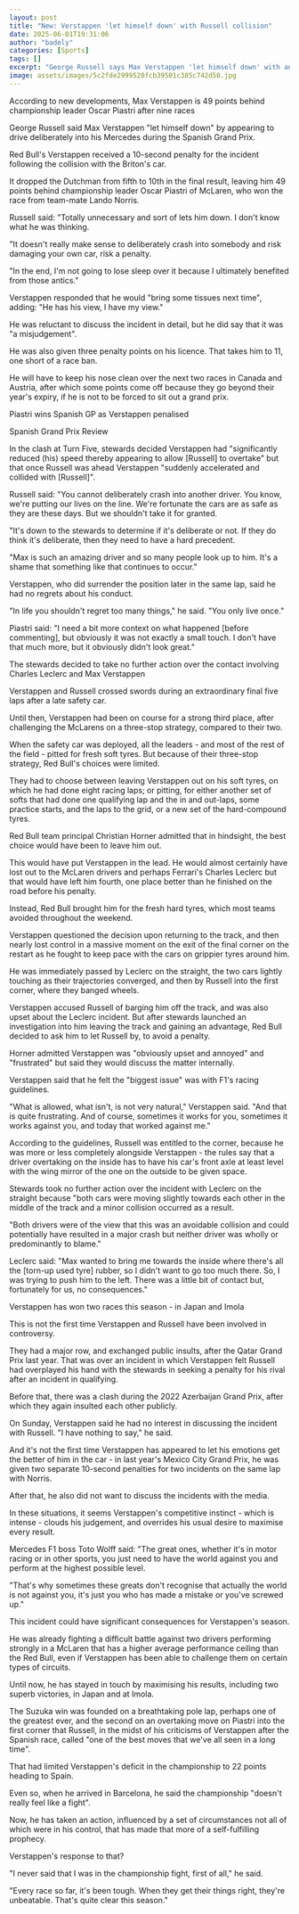 ```yaml
---
layout: post
title: "New: Verstappen 'let himself down' with Russell collision"
date: 2025-06-01T19:31:06
author: "badely"
categories: [Sports]
tags: []
excerpt: "George Russell says Max Verstappen 'let himself down' with an incident in which the Dutchman appeared to deliberately drive into his Mercedes in Spain"
image: assets/images/5c2fde2999520fcb39501c385c742d58.jpg
---
```


According to new developments, Max Verstappen is 49 points behind championship leader Oscar Piastri after nine races

George Russell said Max Verstappen "let himself down" by appearing to drive deliberately into his Mercedes during the Spanish Grand Prix.

Red Bull's Verstappen received a 10-second penalty for the incident following the collision with the Briton's car.

It dropped the Dutchman from fifth to 10th in the final result, leaving him 49 points behind championship leader Oscar Piastri of McLaren, who won the race from team-mate Lando Norris.

Russell said: "Totally unnecessary and sort of lets him down. I don't know what he was thinking.

"It doesn't really make sense to deliberately crash into somebody and risk damaging your own car, risk a penalty.

"In the end, I'm not going to lose sleep over it because I ultimately benefited from those antics."

Verstappen responded that he would "bring some tissues next time", adding: "He has his view, I have my view."

He was reluctant to discuss the incident in detail, but he did say that it was "a misjudgement".

He was also given three penalty points on his licence. That takes him to 11, one short of a race ban. 

He will have to keep his nose clean over the next two races in Canada and Austria, after which some points come off because they go beyond their year's expiry, if he is not to be forced to sit out a grand prix.

Piastri wins Spanish GP as Verstappen penalised 

Spanish Grand Prix Review

In the clash at Turn Five, stewards decided Verstappen had "significantly reduced (his) speed thereby appearing to allow [Russell] to overtake" but that once Russell was ahead Verstappen "suddenly accelerated and collided with [Russell]".

Russell said: "You cannot deliberately crash into another driver. You know, we're putting our lives on the line. We're fortunate the cars are as safe as they are these days. But we shouldn't take it for granted.

"It's down to the stewards to determine if it's deliberate or not. If they do think it's deliberate, then they need to have a hard precedent.

"Max is such an amazing driver and so many people look up to him. It's a shame that something like that continues to occur."

Verstappen, who did surrender the position later in the same lap, said he had no regrets about his conduct.

"In life you shouldn't regret too many things," he said. "You only live once."

Piastri said: "I need a bit more context on what happened [before commenting], but obviously it was not exactly a small touch. I don't have that much more, but it obviously didn't look great."

The stewards decided to take no further action over the contact involving Charles Leclerc and Max Verstappen 

Verstappen and Russell crossed swords during an extraordinary final five laps after a late safety car.

Until then, Verstappen had been on course for a strong third place, after challenging the McLarens on a three-stop strategy, compared to their two.

When the safety car was deployed, all the leaders - and most of the rest of the field - pitted for fresh soft tyres. But because of their three-stop strategy, Red Bull's choices were limited.

They had to choose between leaving Verstappen out on his soft tyres, on which he had done eight racing laps; or pitting, for either another set of softs that had done one qualifying lap and the in and out-laps, some practice starts, and the laps to the grid, or a new set of the hard-compound tyres.

Red Bull team principal Christian Horner admitted that in hindsight, the best choice would have been to leave him out.

This would have put Verstappen in the lead. He would almost certainly have lost out to the McLaren drivers and perhaps Ferrari's Charles Leclerc but that would have left him fourth, one place better than he finished on the road before his penalty.

Instead, Red Bull brought him for the fresh hard tyres, which most teams avoided throughout the weekend. 

Verstappen questioned the decision upon returning to the track, and then nearly lost control in a massive moment on the exit of the final corner on the restart as he fought to keep pace with the cars on grippier tyres around him.

He was immediately passed by Leclerc on the straight, the two cars lightly touching as their trajectories converged, and then by Russell into the first corner, where they banged wheels.

Verstappen accused Russell of barging him off the track, and was also upset about the Leclerc incident. But after stewards launched an investigation into him leaving the track and gaining an advantage, Red Bull decided to ask him to let Russell by, to avoid a penalty.

Horner admitted Verstappen was "obviously upset and annoyed" and "frustrated" but said they would discuss the matter internally.

Verstappen said that he felt the "biggest issue" was with F1's racing guidelines.

"What is allowed, what isn't, is not very natural," Verstappen said. "And that is quite frustrating. And of course, sometimes it works for you, sometimes it works against you, and today that worked against me."

According to the guidelines, Russell was entitled to the corner, because he was more or less completely alongside Verstappen - the rules say that a driver overtaking on the inside has to have his car's front axle at least level with the wing mirror of the one on the outside to be given space.

Stewards took no further action over the incident with Leclerc on the straight because "both cars were moving slightly towards each other in the middle of the track and a minor collision occurred as a result.

"Both drivers were of the view that this was an avoidable collision and could potentially have resulted in a major crash but neither driver was wholly or predominantly to blame."

Leclerc said: "Max wanted to bring me towards the inside where there's all the [torn-up used tyre] rubber, so I didn't want to go too much there. So, I was trying to push him to the left. There was a little bit of contact but, fortunately for us, no consequences."

Verstappen has won two races this season - in Japan and Imola

This is not the first time Verstappen and Russell have been involved in controversy.

They had a major row, and exchanged public insults, after the Qatar Grand Prix last year. That was over an incident in which Verstappen felt Russell had overplayed his hand with the stewards in seeking a penalty for his rival after an incident in qualifying.

Before that, there was a clash during the 2022 Azerbaijan Grand Prix, after which they again insulted each other publicly.

On Sunday, Verstappen said he had no interest in discussing the incident with Russell. "I have nothing to say," he said.

And it's not the first time Verstappen has appeared to let his emotions get the better of him in the car - in last year's Mexico City Grand Prix, he was given two separate 10-second penalties for two incidents on the same lap with Norris.

After that, he also did not want to discuss the incidents with the media.

In these situations, it seems Verstappen's competitive instinct - which is intense - clouds his judgement, and overrides his usual desire to maximise every result.

Mercedes F1 boss Toto Wolff said: "The great ones, whether it's in motor racing or in other sports, you just need to have the world against you and perform at the highest possible level.

"That's why sometimes these greats don't recognise that actually the world is not against you, it's just you who has made a mistake or you've screwed up."

This incident could have significant consequences for Verstappen's season.

He was already fighting a difficult battle against two drivers performing strongly in a McLaren that has a higher average performance ceiling than the Red Bull, even if Verstappen has been able to challenge them on certain types of circuits.

Until now, he has stayed in touch by maximising his results, including two superb victories, in Japan and at Imola.

The Suzuka win was founded on a breathtaking pole lap, perhaps one of the greatest ever, and the second on an overtaking move on Piastri into the first corner that Russell, in the midst of his criticisms of Verstappen after the Spanish race, called "one of the best moves that we've all seen in a long time".

That had limited Verstappen's deficit in the championship to 22 points heading to Spain.

Even so, when he arrived in Barcelona, he said the championship "doesn't really feel like a fight".

Now, he has taken an action, influenced by a set of circumstances not all of which were in his control, that has made that more of a self-fulfilling prophecy.

Verstappen's response to that?

"I never said that I was in the championship fight, first of all," he said.

"Every race so far, it's been tough. When they get their things right, they're unbeatable. That's quite clear this season."

